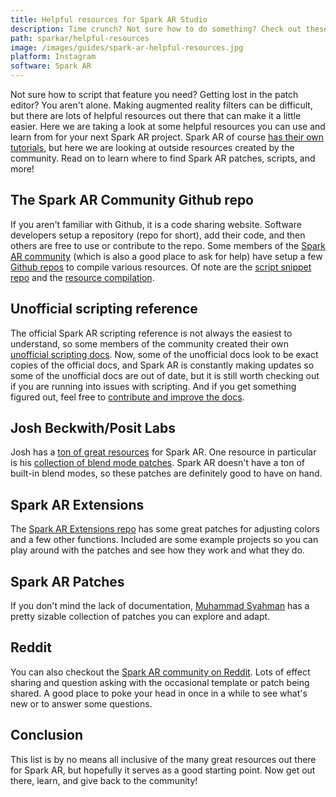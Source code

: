 ```yaml
---
title: Helpful resources for Spark AR Studio
description: Time crunch? Not sure how to do something? Check out these awesome Spark AR resources to help jumpstart your next project!
path: sparkar/helpful-resources
image: /images/guides/spark-ar-helpful-resources.jpg
platform: Instagram
software: Spark AR
---
```


Not sure how to script that feature you need? Getting lost in the patch editor? You aren't alone. Making augmented reality filters can be difficult, but there are lots of helpful resources out there that can make it a little easier. Here we are taking a look at some helpful resources you can use and learn from for your next Spark AR project. Spark AR of course [has their own tutorials](https://sparkar.facebook.com/ar-studio/learn/tutorials/#connecting-multiple-sequences), but here we are looking at outside resources created by the community. Read on to learn where to find Spark AR patches, scripts, and more!

## The Spark AR Community Github repo

If you aren't familiar with Github, it is a code sharing website. Software developers setup a repository (repo for short), add their code, and then others are free to use or contribute to the repo. Some members of the [Spark AR community](https://www.facebook.com/groups/SparkARcommunity/) (which is also a good place to ask for help) have setup a few [Github repos](https://github.com/Spark-AR-Community) to compile various resources. Of note are the [script snippet repo](https://github.com/Spark-AR-Community/SparkAR-Snippets) and the [resource compilation](https://github.com/Spark-AR-Community/awesome-spark-ar).

## Unofficial scripting reference

The official Spark AR scripting reference is not always the easiest to understand, so some members of the community created their own [unofficial scripting docs](https://sparkar-community.gitbook.io/docs/). Now, some of the unofficial docs look to be exact copies of the official docs, and Spark AR is constantly making updates so some of the unofficial docs are out of date, but it is still worth checking out if you are running into issues with scripting. And if you get something figured out, feel free to [contribute and improve the docs](https://github.com/Spark-AR-Community/Spark-AR-Scripting-Reference).

## Josh Beckwith/Posit Labs

Josh has a [ton of great resources](https://github.com/positlabs) for Spark AR. One resource in particular is his [collection of blend mode patches](https://github.com/positlabs/spark-blend-modes). Spark AR doesn't have a ton of built-in blend modes, so these patches are definitely good to have on hand.

## Spark AR Extensions

The [Spark AR Extensions repo](https://github.com/kunofellasleep/KunoSparkARExtensions) has some great patches for adjusting colors and a few other functions. Included are some example projects so you can play around with the patches and see how they work and what they do.

## Spark AR Patches

If you don't mind the lack of documentation, [Muhammad Syahman](https://github.com/fukarinka/spark-ar-patches) has a pretty sizable collection of patches you can explore and adapt.

## Reddit

You can also checkout the [Spark AR community on Reddit](https://www.reddit.com/r/SparkArStudio/). Lots of effect sharing and question asking with the occasional template or patch being shared. A good place to poke your head in once in a while to see what's new or to answer some questions.

## Conclusion

This list is by no means all inclusive of the many great resources out there for Spark AR, but hopefully it serves as a good starting point. Now get out there, learn, and give back to the community!
